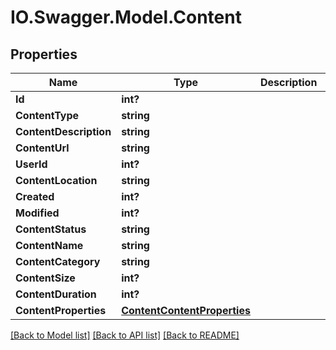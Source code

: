 # IO.Swagger.Model.Content
## Properties

Name | Type | Description | Notes
------------ | ------------- | ------------- | -------------
**Id** | **int?** |  | [optional] 
**ContentType** | **string** |  | [optional] 
**ContentDescription** | **string** |  | [optional] 
**ContentUrl** | **string** |  | [optional] 
**UserId** | **int?** |  | [optional] 
**ContentLocation** | **string** |  | [optional] 
**Created** | **int?** |  | [optional] 
**Modified** | **int?** |  | [optional] 
**ContentStatus** | **string** |  | [optional] 
**ContentName** | **string** |  | [optional] 
**ContentCategory** | **string** |  | [optional] 
**ContentSize** | **int?** |  | [optional] 
**ContentDuration** | **int?** |  | [optional] 
**ContentProperties** | [**ContentContentProperties**](ContentContentProperties.md) |  | [optional] 

[[Back to Model list]](../README.md#documentation-for-models) [[Back to API list]](../README.md#documentation-for-api-endpoints) [[Back to README]](../README.md)

